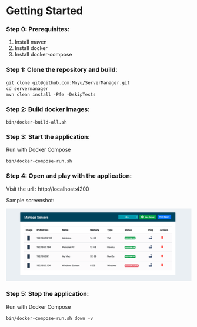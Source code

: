 # Getting Started

### Step 0: Prerequisites:

1. Install maven
2. Install docker 
3. Install docker-compose

### Step 1: Clone the repository and build:

```shell
git clone git@github.com:Mnyu/ServerManager.git
cd servermanager
mvn clean install -Pfe -DskipTests
```

### Step 2: Build docker images:
```shell
bin/docker-build-all.sh
```

### Step 3: Start the application:
Run with Docker Compose
```shell
bin/docker-compose-run.sh
```

### Step 4: Open and play with the application:
Visit the url : http://localhost:4200

Sample screenshot:

![Image](https://github.com/Mnyu/ServerManager/blob/main/docs/screenshots/app-screenshot.png)


### Step 5: Stop the application:
Run with Docker Compose
```shell
bin/docker-compose-run.sh down -v
```